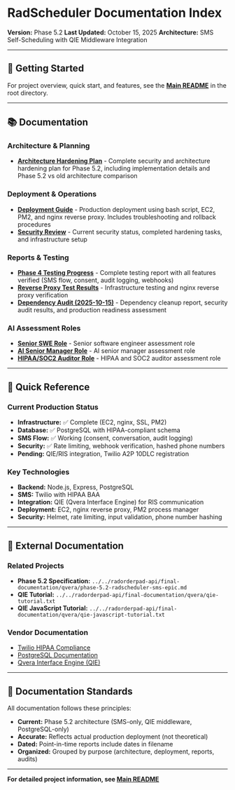 # RadScheduler Documentation Index

**Version:** Phase 5.2
**Last Updated:** October 15, 2025
**Architecture:** SMS Self-Scheduling with QIE Middleware Integration

---

## 📖 Getting Started

For project overview, quick start, and features, see the **[Main README](../README.md)** in the root directory.

---

## 📚 Documentation

### Architecture & Planning
- **[Architecture Hardening Plan](architecture-hardening-plan.md)** - Complete security and architecture hardening plan for Phase 5.2, including implementation details and Phase 5.2 vs old architecture comparison

### Deployment & Operations
- **[Deployment Guide](deployment-guide.md)** - Production deployment using bash script, EC2, PM2, and nginx reverse proxy. Includes troubleshooting and rollback procedures
- **[Security Review](security-review.md)** - Current security status, completed hardening tasks, and infrastructure setup

### Reports & Testing
- **[Phase 4 Testing Progress](reports/phase-4-testing.md)** - Complete testing report with all features verified (SMS flow, consent, audit logging, webhooks)
- **[Reverse Proxy Test Results](reports/reverse-proxy-tests.md)** - Infrastructure testing and nginx reverse proxy verification
- **[Dependency Audit (2025-10-15)](audits/2025-10-15-dependency-audit.md)** - Dependency cleanup report, security audit results, and production readiness assessment

### AI Assessment Roles
- **[Senior SWE Role](roles/senior_swe_role.md)** - Senior software engineer assessment role
- **[AI Senior Manager Role](roles/ai_senior_manager_role.md)** - AI senior manager assessment role
- **[HIPAA/SOC2 Auditor Role](roles/hipaa-soc2-auditor-role.md)** - HIPAA and SOC2 auditor assessment role

---

## 🎯 Quick Reference

### Current Production Status
- **Infrastructure:** ✅ Complete (EC2, nginx, SSL, PM2)
- **Database:** ✅ PostgreSQL with HIPAA-compliant schema
- **SMS Flow:** ✅ Working (consent, conversation, audit logging)
- **Security:** ✅ Rate limiting, webhook verification, hashed phone numbers
- **Pending:** QIE/RIS integration, Twilio A2P 10DLC registration

### Key Technologies
- **Backend:** Node.js, Express, PostgreSQL
- **SMS:** Twilio with HIPAA BAA
- **Integration:** QIE (Qvera Interface Engine) for RIS communication
- **Deployment:** EC2, nginx reverse proxy, PM2 process manager
- **Security:** Helmet, rate limiting, input validation, phone number hashing

---

## 🔗 External Documentation

### Related Projects
- **Phase 5.2 Specification:** `../../radorderpad-api/final-documentation/qvera/phase-5.2-radscheduler-sms-epic.md`
- **QIE Tutorial:** `../../radorderpad-api/final-documentation/qvera/qie-tutorial.txt`
- **QIE JavaScript Tutorial:** `../../radorderpad-api/final-documentation/qvera/qie-javascript-tutorial.txt`

### Vendor Documentation
- [Twilio HIPAA Compliance](https://www.twilio.com/docs/usage/hipaa)
- [PostgreSQL Documentation](https://www.postgresql.org/docs/)
- [Qvera Interface Engine (QIE)](https://www.qvera.com/)

---

## 📝 Documentation Standards

All documentation follows these principles:
- **Current:** Phase 5.2 architecture (SMS-only, QIE middleware, PostgreSQL-only)
- **Accurate:** Reflects actual production deployment (not theoretical)
- **Dated:** Point-in-time reports include dates in filename
- **Organized:** Grouped by purpose (architecture, deployment, reports, audits)

---

**For detailed project information, see [Main README](../README.md)**

